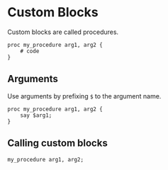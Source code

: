 # Custom Blocks

Custom blocks are called procedures.

```goboscript
proc my_procedure arg1, arg2 {
    # code
}
```

## Arguments

Use arguments by prefixing `$` to the argument name.

```goboscript
proc my_procedure arg1, arg2 {
    say $arg1;
}
```

## Calling custom blocks

```goboscript
my_procedure arg1, arg2;
```
